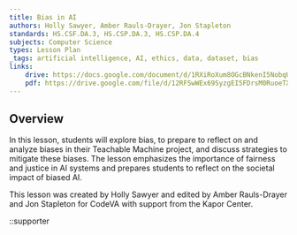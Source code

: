 ```yaml
---
title: Bias in AI
authors: Holly Sawyer, Amber Rauls-Drayer, Jon Stapleton
standards: HS.CSF.DA.3, HS.CSP.DA.3, HS.CSP.DA.4
subjects: Computer Science
types: Lesson Plan
_tags: artificial intelligence, AI, ethics, data, dataset, bias
links:
    drive: https://docs.google.com/document/d/1RXiRoXum8OGcBNkenI5NobqUJ_9GKTdqszaltg76nic/edit?usp=sharing
    pdf: https://drive.google.com/file/d/12RFSwWEx69SyzgEI5FDrsM0RuoeTXy5o/view?usp=drive_link
---
```


## Overview

In this lesson, students will explore bias, to prepare to reflect on and analyze biases in their Teachable Machine project, and discuss strategies to mitigate these biases. The lesson emphasizes the importance of fairness and justice in AI systems and prepares students to reflect on the societal impact of biased AI. 

This lesson was created by Holly Sawyer and edited by Amber Rauls-Drayer and Jon Stapleton for CodeVA with support from the Kapor Center.

::supporter